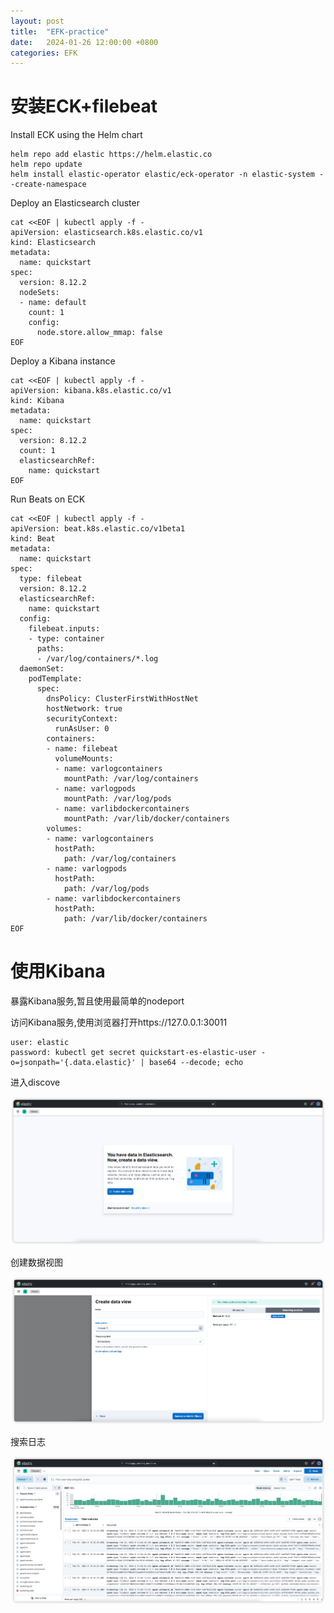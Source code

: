 ```yaml
---
layout: post
title:  "EFK-practice"
date:   2024-01-26 12:00:00 +0800
categories: EFK
---
```


# 安装ECK+filebeat

Install ECK using the Helm chart

```
helm repo add elastic https://helm.elastic.co
helm repo update
helm install elastic-operator elastic/eck-operator -n elastic-system --create-namespace
```

Deploy an Elasticsearch cluster

```
cat <<EOF | kubectl apply -f -
apiVersion: elasticsearch.k8s.elastic.co/v1
kind: Elasticsearch
metadata:
  name: quickstart
spec:
  version: 8.12.2
  nodeSets:
  - name: default
    count: 1
    config:
      node.store.allow_mmap: false
EOF
```

Deploy a Kibana instance

```
cat <<EOF | kubectl apply -f -
apiVersion: kibana.k8s.elastic.co/v1
kind: Kibana
metadata:
  name: quickstart
spec:
  version: 8.12.2
  count: 1
  elasticsearchRef:
    name: quickstart
EOF
```

Run Beats on ECK

```
cat <<EOF | kubectl apply -f -
apiVersion: beat.k8s.elastic.co/v1beta1
kind: Beat
metadata:
  name: quickstart
spec:
  type: filebeat
  version: 8.12.2
  elasticsearchRef:
    name: quickstart
  config:
    filebeat.inputs:
    - type: container
      paths:
      - /var/log/containers/*.log
  daemonSet:
    podTemplate:
      spec:
        dnsPolicy: ClusterFirstWithHostNet
        hostNetwork: true
        securityContext:
          runAsUser: 0
        containers:
        - name: filebeat
          volumeMounts:
          - name: varlogcontainers
            mountPath: /var/log/containers
          - name: varlogpods
            mountPath: /var/log/pods
          - name: varlibdockercontainers
            mountPath: /var/lib/docker/containers
        volumes:
        - name: varlogcontainers
          hostPath:
            path: /var/log/containers
        - name: varlogpods
          hostPath:
            path: /var/log/pods
        - name: varlibdockercontainers
          hostPath:
            path: /var/lib/docker/containers
EOF
```

# 使用Kibana

暴露Kibana服务,暂且使用最简单的nodeport

访问Kibana服务,使用浏览器打开https://127.0.0.1:30011

```
user: elastic
password: kubectl get secret quickstart-es-elastic-user -o=jsonpath='{.data.elastic}' | base64 --decode; echo
```

进入discove

![](https://raw.githubusercontent.com/wavebreake/imagehosting/main/efk.png)

创建数据视图

![](https://raw.githubusercontent.com/wavebreake/imagehosting/main/efk_1.png)

搜索日志

![](https://raw.githubusercontent.com/wavebreake/imagehosting/main/efk_2.png)
